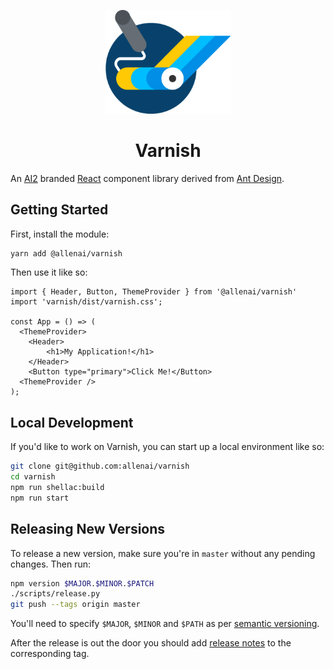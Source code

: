 <p align="center">
  <a href="https://varnish.allenai.org">
    <img src="./varnish.png" width="200" title="Varnish" alt="Varnish">
  </a>
</p>
<h1 align="center">Varnish</h1>

An [AI2](http://allenai.org) branded [React](https://reactjs.org/) component library derived from [Ant Design](https://ant.design/).

## Getting Started

First, install the module:

```bash
yarn add @allenai/varnish
```

Then use it like so:

```tsx
import { Header, Button, ThemeProvider } from '@allenai/varnish'
import 'varnish/dist/varnish.css';

const App = () => (
  <ThemeProvider>
    <Header>
        <h1>My Application!</h1>
    </Header>
    <Button type="primary">Click Me!</Button>
  <ThemeProvider />
);
```

## Local Development

If you'd like to work on Varnish, you can start up a local environment like so:

```bash
git clone git@github.com:allenai/varnish
cd varnish
npm run shellac:build
npm run start
```

## Releasing New Versions

To release a new version, make sure you're in `master` without any pending changes. Then run:

```bash
npm version $MAJOR.$MINOR.$PATCH
./scripts/release.py
git push --tags origin master
```

You'll need to specify `$MAJOR`, `$MINOR` and `$PATH` as per [semantic versioning](https://semver.org/).

After the release is out the door you should add [release notes](https://github.com/allenai/varnish/releases) to the corresponding tag.
